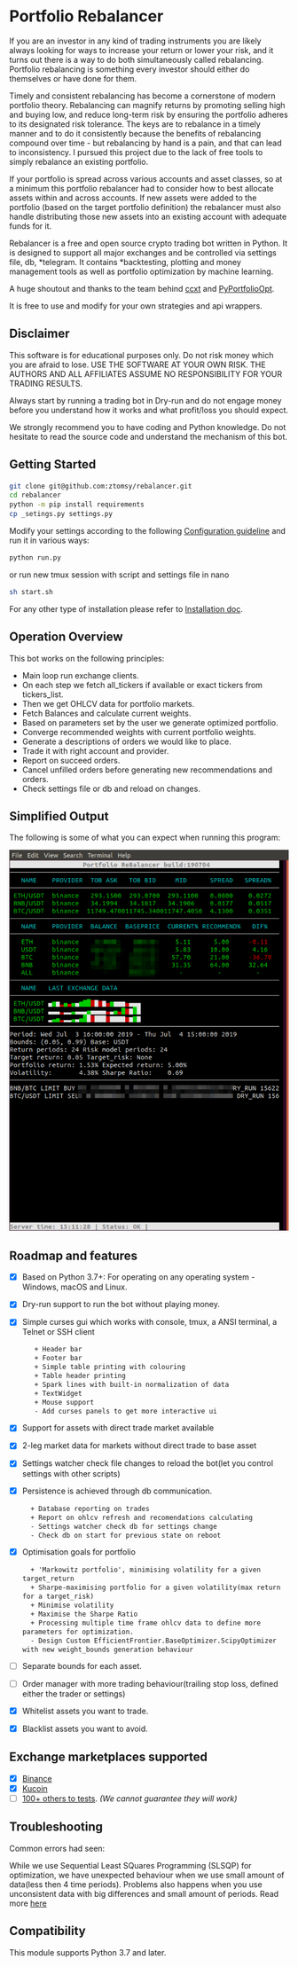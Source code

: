 # Portfolio Rebalancer

If you are an investor in any kind of trading instruments you are likely always looking for ways 
to increase your return or lower your risk, 
and it turns out there is a way to do both simultaneously called rebalancing. 
Portfolio rebalancing is something every investor should either do themselves or have done for them.

Timely and consistent rebalancing has become a cornerstone of modern portfolio theory. 
Rebalancing can magnify returns by promoting selling high and buying low, 
and reduce long-term risk by ensuring the portfolio adheres to its designated risk tolerance. 
The keys are to rebalance in a timely manner and to do it consistently because the benefits 
of rebalancing compound over time - but rebalancing by hand is a pain, 
and that can lead to inconsistency. 
I pursued this project due to the lack of free tools to simply rebalance an existing portfolio.

If your portfolio is spread across various accounts and asset classes, 
so at a minimum this portfolio rebalancer had to consider how to best allocate assets within 
and across accounts. If new assets were added to the portfolio (based on the target portfolio definition)
the rebalancer must also handle distributing those new assets into an existing account 
with adequate funds for it.

Rebalancer is a free and open source crypto trading bot written in Python. 
It is designed to support all major exchanges and be controlled via settings file, db, *telegram. 
It contains *backtesting, plotting and money management tools as well as 
portfolio optimization by machine learning.

A huge shoutout and thanks to the team behind [ccxt](https://github.com/ccxt/ccxt) and 
[PyPortfolioOpt](https://github.com/robertmartin8/PyPortfolioOpt).

It is free to use and modify for your own strategies and api wrappers.

## Disclaimer

This software is for educational purposes only. Do not risk money which
you are afraid to lose. USE THE SOFTWARE AT YOUR OWN RISK. THE AUTHORS
AND ALL AFFILIATES ASSUME NO RESPONSIBILITY FOR YOUR TRADING RESULTS.

Always start by running a trading bot in Dry-run and do not engage money
before you understand how it works and what profit/loss you should
expect.

We strongly recommend you to have coding and Python knowledge. Do not
hesitate to read the source code and understand the mechanism of this bot.

## Getting Started

```bash
git clone git@github.com:ztomsy/rebalancer.git
cd rebalancer
python -m pip install requirements
cp _setings.py settings.py
```
Modify your settings according to the following [Configuration guideline](docs/Configuration.md) 
and run it in various ways:
```bash
python run.py
```
or run new tmux session with script and settings file in nano
```bash
sh start.sh
```

For any other type of installation please refer to [Installation doc](docs/Installation.md).

## Operation Overview

This bot works on the following principles:

* Main loop run exchange clients.
* On each step we fetch all_tickers if available or exact tickers from tickers_list.
* Then we get OHLCV data for portfolio markets.
* Fetch Balances and calculate current weights.
* Based on parameters set by the user we generate optimized portfolio.
* Converge recommended weights with current portfolio weights.
* Generate a descriptions of orders we would like to place.
* Trade it with right account and provider.
* Report on succeed orders.
* Cancel unfilled orders before generating new recommendations and orders.
* Check settings file or db and reload on changes.

## Simplified Output

The following is some of what you can expect when running this program:

![main_screen](docs/rebalancer_main_screen.png "Main screen of one of the earliest version")

## Roadmap and features

* [x] Based on Python 3.7+: For operating on any operating system - Windows, macOS and Linux.
* [x] Dry-run support to run the bot without playing money.
* [x] Simple curses gui which works with console, tmux, a ANSI terminal, a Telnet or SSH client

         + Header bar
         + Footer bar
         + Simple table printing with colouring
         + Table header printing
         + Spark lines with built-in normalization of data
         + TextWidget
         + Mouse support
         - Add curses panels to get more interactive ui

- [x] Support for assets with direct trade market available
- [x] 2-leg market data for markets without direct trade to base asset     
- [x] Settings watcher check file changes to reload the bot(let you control settings with other scripts)
- [x] Persistence is achieved through db communication.
        
        + Database reporting on trades
        + Report on ohlcv refresh and recomendations calculating
        - Settings watcher check db for settings change
        - Check db on start for previous state on reboot
        
- [x] Optimisation goals for portfolio
        
        + 'Markowitz portfolio', minimising volatility for a given target_return
        + Sharpe-maximising portfolio for a given volatility(max return for a target_risk)
        + Minimise volatility
        + Maximise the Sharpe Ratio
        + Processing multiple time frame ohlcv data to define more parameters for optimization.
        - Design Custom EfficientFrontier.BaseOptimizer.ScipyOptimizer with new weight_bounds generation behaviour
        
- [ ] Separate bounds for each asset.
- [ ] Order manager with more trading behaviour(trailing stop loss, defined either the trader or settings)
- [x] Whitelist assets you want to trade.
- [x] Blacklist assets you want to avoid.

## Exchange marketplaces supported

- [x] [Binance](https://www.binance.com/)
- [x] [Kucoin](https://www.kucoin.com/)
- [ ] [100+ others to tests](https://github.com/ccxt/ccxt/). _(We cannot guarantee they will work)_

## Troubleshooting

Common errors had seen:

While we use Sequential Least SQuares Programming (SLSQP) for optimization, 
we have unexpected behaviour when we use small amount of data(less then 4 time periods).
Problems also happens when you use unconsistent data with big differences and small amount of periods.
Read more [here](https://github.com/scipy/scipy/issues/7519)

## Compatibility

This module supports Python 3.7 and later.
